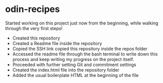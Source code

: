 # odin-recipes

Started working on this project just now from the beginning, while walking through the very first steps!

* Created this repository
* Created a Readme file inside the repository
* Copied the SSH link copied this repository inside the repos folder
* Accessed the readme file through the bash terminal to write down this process and keep writing my progress on the project itself.
* Proceeded with further setting Git and commitment settings
* Created the index.html file into the repository folder
* Added the usual boilerplate HTML at the beginning of the file